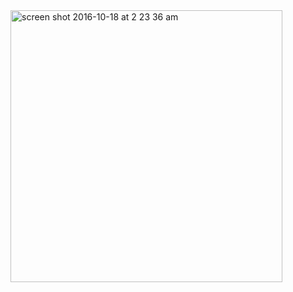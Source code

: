 <img width="435" alt="screen shot 2016-10-18 at 2 23 36 am" src="https://cloud.githubusercontent.com/assets/2357755/19466620/39e77c74-94da-11e6-9ebd-7c66e5363d5a.png">
